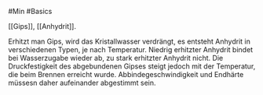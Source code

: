 #Min #Basics 

[[Gips]], [[Anhydrit]].

Erhitzt man Gips, wird das Kristallwasser verdrängt, es entsteht Anhydrit in verschiedenen Typen, je nach Temperatur. Niedrig erhitzter Anhydrit bindet bei Wasserzugabe wieder ab, zu stark erhitzter Anhydrit nicht. Die Druckfestigkeit des abgebundenen Gipses steigt jedoch mit der Temperatur, die beim Brennen erreicht wurde. Abbindegeschwindigkeit und Endhärte müssesn daher aufeinander abgestimmt sein.